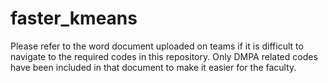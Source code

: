# faster_kmeans
Please refer to the word document uploaded on teams if it is difficult to navigate to the required codes in this repository.
Only DMPA related codes have been included in that document to make it easier for the faculty. 
